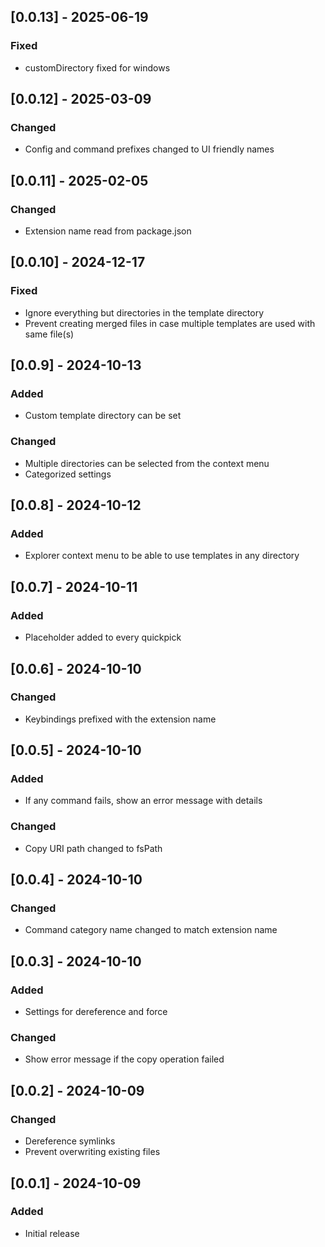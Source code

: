 ## [0.0.13] - 2025-06-19
### Fixed
- customDirectory fixed for windows

## [0.0.12] - 2025-03-09
### Changed
- Config and command prefixes changed to UI friendly names

## [0.0.11] - 2025-02-05
### Changed
- Extension name read from package.json

## [0.0.10] - 2024-12-17
### Fixed
- Ignore everything but directories in the template directory
- Prevent creating merged files in case multiple templates are used with same file(s)

## [0.0.9] - 2024-10-13
### Added
- Custom template directory can be set

### Changed
- Multiple directories can be selected from the context menu
- Categorized settings

## [0.0.8] - 2024-10-12
### Added
- Explorer context menu to be able to use templates in any directory

## [0.0.7] - 2024-10-11
### Added
- Placeholder added to every quickpick

## [0.0.6] - 2024-10-10
### Changed
- Keybindings prefixed with the extension name

## [0.0.5] - 2024-10-10
### Added
- If any command fails, show an error message with details

### Changed
- Copy URI path changed to fsPath

## [0.0.4] - 2024-10-10
### Changed
- Command category name changed to match extension name

## [0.0.3] - 2024-10-10
### Added
- Settings for dereference and force

### Changed
- Show error message if the copy operation failed

## [0.0.2] - 2024-10-09
### Changed
- Dereference symlinks
- Prevent overwriting existing files

## [0.0.1] - 2024-10-09
### Added
- Initial release
